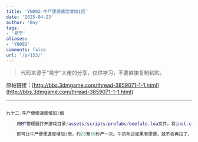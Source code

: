```yaml
---
title: 'YN092-牛产便便速度增加1倍'
date: '2025-04-23'
author: 'Bny'
tags:
- '易宁'
aliases:
- 'YN092'
comments: false
url: '/p/153/'
---
```


> 代码来源于“易宁”大佬的分享，仅供学习，不要直接复制粘贴。

原帖链接：[http://bbs.3dmgame.com/thread-3859071-1-1.html](http://bbs.3dmgame.com/thread-3859071-1-1.html)

---

```lua  

九十二.牛产便便速度增加1倍

	用MT管理器打开游戏目录/assets/scripts/prefabs/beefalo.lua文件，将inst.components.periodicspawner:SetRandomTimes(40, 60)替换为inst.components.periodicspawner:SetRandomTimes(20, 30)

	即可让牛产便便速度增加1倍，约20至30秒产一次。牛的附近如果有便便，就不会再拉了，要勤捡起哦

```  

